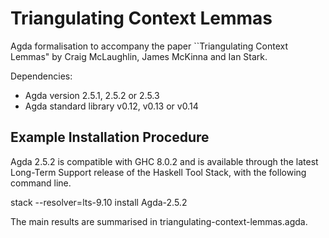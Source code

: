 # Triangulating Context Lemmas

Agda formalisation to accompany the paper ``Triangulating Context Lemmas" by
Craig McLaughlin, James McKinna and Ian Stark.

Dependencies:
  * Agda version 2.5.1, 2.5.2 or 2.5.3
  * Agda standard library v0.12, v0.13 or v0.14

## Example Installation Procedure

Agda 2.5.2 is compatible with GHC 8.0.2 and is available through the latest
Long-Term Support release of the Haskell Tool Stack, with the following
command line.

  stack --resolver=lts-9.10 install Agda-2.5.2

The main results are summarised in triangulating-context-lemmas.agda.

